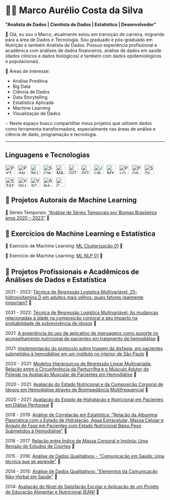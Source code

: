 # 👨‍💻 Marco Aurélio Costa da Silva

**"Analista de Dados | Cientista de Dados | Estatístico | Desenvolvedor"**

👋 Olá, eu sou o Marco, atualmente estou em transição de carreira, migrando para a área de Dados e Tecnologia. Sou graduado e pós-graduado em Nutrição e também Analista de Dados. Possuo experiência profissional e acadêmica com análises de dados financeiros, análise de dados em saúde (dados clínicos e dados biológicos) e também com dados epidemiológicos e populacionais. 

🎯 Áreas de interesse:
- Análise Preditiva
- Big Data
- Ciência de Dados
- Data Storytelling
- Estatística Aplicada
- Machine Learning
- Visualização de Dados 

💡 Neste espaço busco compartilhar meus projetos que utilizem dados como ferramenta transformadora, especialmente nas áreas de análise e ciência de dado, programação e tecnologia.

---
## Linguagens e Tecnologias

<div style="display: flex; flex-wrap: wrap; gap: 10px;">
    <img 
        alt="PYTHON"
        title="PYTHON" 
        width="30px" 
        src="https://cdn.jsdelivr.net/gh/devicons/devicon@latest/icons/python/python-original.svg"           
    />
    <img 
        alt="PANDAS"
        title="PANDAS" 
        width="30px" 
        src="https://cdn.jsdelivr.net/gh/devicons/devicon@latest/icons/pandas/pandas-original-wordmark.svg"           
    />
    <img 
        alt="NUMPY"
        title="NUMPY" 
        width="30px" 
        src="https://cdn.jsdelivr.net/gh/devicons/devicon@latest/icons/numpy/numpy-original.svg"           
    />        
    <img 
        alt="SCIKITLEARN"
        title="SCIKITLEARN" 
        width="30px" 
        src="https://cdn.jsdelivr.net/gh/devicons/devicon@latest/icons/scikitlearn/scikitlearn-original.svg"           
    />
    <img 
        alt="MATPLOTLIB"
        title="MATPLOTLIB" 
        width="30px" 
        src="https://cdn.jsdelivr.net/gh/devicons/devicon@latest/icons/matplotlib/matplotlib-original.svg"           
    />
    <img 
        alt="GIT"
        title="GIT" 
        width="30px" 
        src="https://cdn.jsdelivr.net/gh/devicons/devicon@latest/icons/git/git-original-wordmark.svg"           
    /> 
    <img 
        alt="GITHUB"
        title="GITHUB" 
        width="30px" 
        src="https://cdn.jsdelivr.net/gh/devicons/devicon@latest/icons/github/github-original-wordmark.svg"           
    /> 
    <img 
        alt="JUPYTER"
        title="JUPYTER" 
        width="30px" 
        src="https://cdn.jsdelivr.net/gh/devicons/devicon@latest/icons/jupyter/jupyter-original-wordmark.svg"           
    /> 
    <img 
        alt="MYSQL"
        title="MYSQL" 
        width="30px" 
        src="https://cdn.jsdelivr.net/gh/devicons/devicon@latest/icons/mysql/mysql-original.svg"           
    /> 
    <img 
        alt="PLOTLY"
        title="PLOTLY" 
        width="30px" 
        src="https://cdn.jsdelivr.net/gh/devicons/devicon@latest/icons/plotly/plotly-original.svg"           
    />      
    <img 
        alt="POSTGRESQL"
        title="POSTGRESQL" 
        width="30px" 
        src="https://cdn.jsdelivr.net/gh/devicons/devicon@latest/icons/postgresql/postgresql-original.svg"           
    /> 
    <img 
        alt="SQLDEVELOPER"
        title="SQLDEVELOPER" 
        width="30px" 
        src="https://cdn.jsdelivr.net/gh/devicons/devicon@latest/icons/sqldeveloper/sqldeveloper-original.svg"           
    />
    <img 
        alt="STATA"
        title="STATA" 
        width="30px" 
        src="https://cdn.jsdelivr.net/gh/devicons/devicon@latest/icons/stata/stata-original-wordmark.svg"           
    />
    <img 
        alt="VISUALSTUDIO"
        title="VISUALSTUDIO" 
        width="30px" 
        src="https://cdn.jsdelivr.net/gh/devicons/devicon@latest/icons/visualstudio/visualstudio-original.svg"           
    />
    <img 
        alt="VSCODE"
        title="VSCODE" 
        width="30px" 
        src="https://cdn.jsdelivr.net/gh/devicons/devicon@latest/icons/vscode/vscode-original.svg"           
    />
    <img 
        alt="ANACONDA"
        title="ANACONDA" 
        width="30px" 
        src="https://cdn.jsdelivr.net/gh/devicons/devicon@latest/icons/anaconda/anaconda-original.svg"           
    />
    <img 
        alt="C"
        title="C" 
        width="30px" 
        src="https://cdn.jsdelivr.net/gh/devicons/devicon@latest/icons/c/c-original.svg"           
    />
</div>




## 📌 Projetos Autorais de Machine Learning


🧠 Séries Temporais: [“Análise de Séries Temporais por Biomas Brasileiros anos 2020 – 2023”](https://github.com/MarcoCostaDaSilva/Projeto_Series_Temporais) 📂



## 📌 Exercícios de Machine Learning e Estatística

🦾 Exercício de Machine Learning: [ML Clusterização 01](https://github.com/MarcoCostaDaSilva/Exercicio_ML_Clusterizacao_01) 📂

🦾 Exercício de Machine Learning: [ML NLP 01](https://github.com/MarcoCostaDaSilva/ML_NLP_01) 📂




## 📌 Projetos Profissionais e Acadêmicos de Análises de Dados e Estatística 


2021 - 2022: [Técnica de Regressão Logística Multivariável: 25-hidroxivitamina D em adultos mais velhos, quais fatores realmente importam?](<URL_DO_REPOSITORIO>) 📂


2021 - 2022: [Técnica de Regressão Logística Multivariável: As mudanças relacionadas à idade na composição corporal e seu impacto na probabilidade de sobrevivência de idosos](<URL_DO_REPOSITORIO>) 📂


2021: [A experiência do uso de aplicativo de mensagens como suporte no aconselhamento nutricional de pacientes em tratamento de hemodiálise](<URL_DO_REPOSITORIO>) 📂


2021: [Implementação do protocolo sobre triagem da disfagia, em pacientes submetidos à hemodiálise em um instituto no interior de São Paulo](<URL_DO_REPOSITORIO>) 📂


2020 - 2021: [Modelos Hierárquicos de Regressão Linear Multivariada: Relação entre a Circunferência da Panturrilha e o Músculo Adutor do Polegar na Avaliação Muscular de Pacientes em Hemodiálise](<URL_DO_REPOSITORIO>) 📂


2020 - 2021: [Avaliação do Estado Nutricional e da Composição Corporal de Idosos em Hemodiálise através de Bioimpedância Multifrequencial](<URL_DO_REPOSITORIO>) 📂


2020 - 2021: [Avaliação do Estado de Hidratação e Nutricional em Pacientes em Diálise Peritoneal](<URL_DO_REPOSITORIO>) 📂


2018 - 2019: [Análise de Correlação em Estatística: "Relação da Albumina Plasmática com o Estado de Hidratação, Água Extracelular, Massa Celular e Ângulo de Fase em Pacientes com Estado Nutricional Baixo Peso Submetidos à Hemodiálise"]( <URL_DO_REPOSITORIO>) 📂


2016 - 2017: [Relação entre Índice de Massa Corporal e Insônia: Uma Revisão de Estudos de Coortes](<URL_DO_REPOSITORIO>) 📂


2015 - 2016: [Análise de Dados Qualitativos - "Comunicação em Saúde: Uma técnica que se aprende"]( <URL_DO_REPOSITORIO>) 📂


2014 - 2015: [Análise de Dados Qualitativos: "Elementos da Comunicação Não-Verbal em Saúde"]( <URL_DO_REPOSITORIO>) 📂


2014: [Avaliação do Nível de Satisfação Escolar e Aplicação de um Projeto de Educação Alimentar e Nutricional (EAN)](<URL_DO_REPOSITORIO>) 📂

       
                    
          
        
          
      
           
          
            
             
     
          
         
          
            
          

